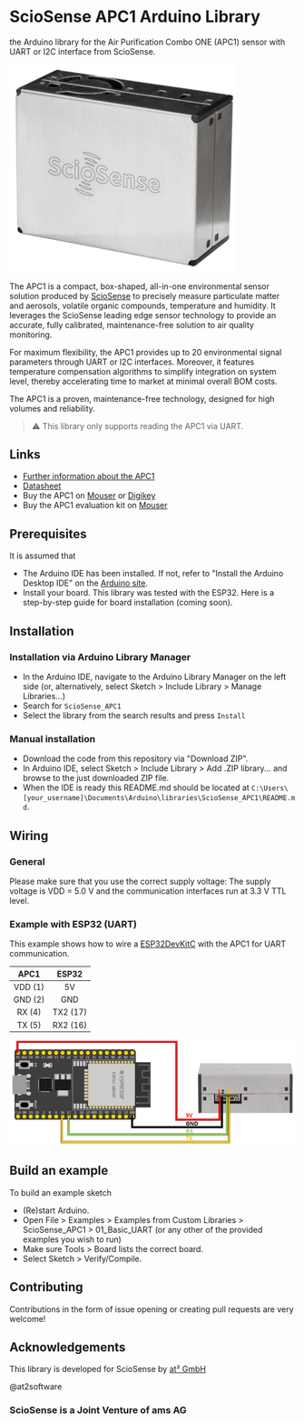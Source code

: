 # ScioSense APC1 Arduino Library
the Arduino library for the Air Purification Combo ONE (APC1) sensor with UART or I2C interface from ScioSense.

<img src="images/apc1.png" width="400">

The APC1 is a compact, box-shaped, all-in-one environmental sensor solution produced by
[ScioSense](http://www.sciosense.com) to precisely
measure particulate matter and aerosols, volatile organic compounds, temperature and
humidity. It leverages the ScioSense leading edge sensor technology to provide an
accurate, fully calibrated, maintenance-free solution to air quality monitoring.

For maximum flexibility, the APC1 provides up to 20 environmental signal parameters
through UART or I2C interfaces. Moreover, it features temperature compensation
algorithms to simplify integration on system level, thereby accelerating time to market at
minimal overall BOM costs.

The APC1 is a proven, maintenance-free technology, designed for high volumes and
reliability.

> :warning: This library only supports reading the APC1 via UART.


## Links
* [Further information about the APC1](https://www.sciosense.com/products/environmental-sensors/apc1/)  
* [Datasheet](https://www.sciosense.com/wp-content/uploads/documents/SC-001581-DS-4-APC1-Datasheet.pdf)
* Buy the APC1 on [Mouser](https://mou.sr/3RccQwh) or [Digikey](https://www.digikey.nl/short/2v43qfh4)
* Buy the APC1 evaluation kit on [Mouser](https://mou.sr/3LfXiUG)
 
## Prerequisites
It is assumed that
 - The Arduino IDE has been installed.
   If not, refer to "Install the Arduino Desktop IDE" on the
   [Arduino site](https://www.arduino.cc/en/Guide/HomePage).
 - Install your board. This library was tested with the ESP32. Here is a step-by-step guide for board installation 
(coming soon).


## Installation

### Installation via Arduino Library Manager
- In the Arduino IDE, navigate to the Arduino Library Manager on the left side (or, alternatively, select Sketch > 
Include Library > Manage Libraries...)
- Search for `ScioSense_APC1`
- Select the library from the search results and press `Install`

### Manual installation
- Download the code from this repository via "Download ZIP".
- In Arduino IDE, select Sketch > Include Library > Add .ZIP library... and browse to the just downloaded ZIP file.
- When the IDE is ready this README.md should be located at `C:\Users\[your_username]\Documents\Arduino\libraries\ScioSense_APC1\README.md`.


## Wiring

### General
Please make sure that you use the correct supply voltage: The supply voltage is VDD = 5.0 V and the communication
interfaces run at 3.3 V TTL level.

### Example with ESP32 (UART)
This example shows how to wire a [ESP32DevKitC](https://docs.espressif.com/projects/esp-idf/en/latest/esp32/hw-reference/esp32/get-started-devkitc.html#get-started-esp32-devkitc-board-front) 
with the APC1 for UART communication.

|  APC1   |     ESP32 |
|:-------:|:---------:|
| VDD (1) |      5V   |
| GND (2) |      GND  |
| RX (4)  | TX2 (17)  |
| TX (5)  | RX2 (16)  |

<img src="images/uart_pinout_esp32.png" width="1000">

## Build an example
To build an example sketch
 - (Re)start Arduino.
 - Open File > Examples > Examples from Custom Libraries > ScioSense_APC1 > 01_Basic_UART (or any other of the provided 
examples you wish to run)
 - Make sure Tools > Board lists the correct board.
 - Select Sketch > Verify/Compile.

## Contributing
Contributions in the form of issue opening or creating pull requests are very welcome!

## Acknowledgements
This library is developed for ScioSense by [at² GmbH](https://www.at2-software.com/en/) 

@at2software

### ScioSense is a Joint Venture of ams AG 
